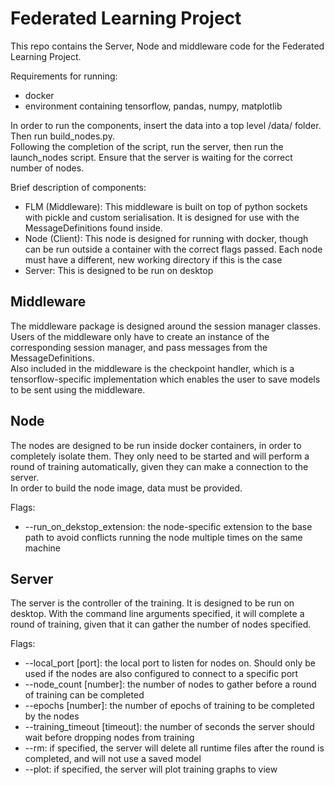 # Federated Learning Project

This repo contains the Server, Node and middleware code for the Federated Learning Project.

Requirements for running:
- docker
- environment containing tensorflow, pandas, numpy, matplotlib

In order to run the components, insert the data into a top level /data/ folder. Then run build_nodes.py.\
Following the completion of the script, run the server, then run the launch_nodes script. Ensure that the server is waiting for the correct number of nodes.

Brief description of components:
- FLM (Middleware): This middleware is built on top of python sockets with pickle and custom serialisation. It is designed for use with the MessageDefinitions found inside.
- Node (Client): This node is designed for running with docker, though can be run outside a container with the correct flags passed. Each node must have a different, new working directory if this is the case
- Server: This is designed to be run on desktop

## Middleware
The middleware package is designed around the session manager classes. Users of the middleware only have to create an instance of the corresponding session manager, and pass messages from the MessageDefinitions.\
Also included in the middleware is the checkpoint handler, which is a tensorflow-specific implementation which enables the user to save models to be sent using the middleware.

## Node
The nodes are designed to be run inside docker containers, in order to completely isolate them. They only need to be started and will perform a round of training automatically, given they can make a connection to the server.\
In order to build the node image, data must be provided.

Flags:
- --run_on_dekstop_extension: the node-specific extension to the base path to avoid conflicts running the node multiple times on the same machine


## Server
The server is the controller of the training. It is designed to be run on desktop. With the command line arguments specified, it will complete a round of training, given that it can gather the number of nodes specified.

Flags:
- --local_port [port]: the local port to listen for nodes on. Should only be used if the nodes are also configured to connect to a specific port
- --node_count [number]: the number of nodes to gather before a round of training can be completed
- --epochs [number]: the number of epochs of training to be completed by the nodes
- --training_timeout [timeout]: the number of seconds the server should wait before dropping nodes from training
- --rm: if specified, the server will delete all runtime files after the round is completed, and will not use a saved model
- --plot: if specified, the server will plot training graphs to view